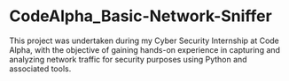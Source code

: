 # CodeAlpha_Basic-Network-Sniffer
This project was undertaken during my Cyber Security Internship at Code Alpha, with the objective of gaining hands-on experience in capturing and analyzing network traffic for security purposes using Python and associated tools.
